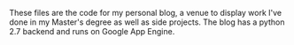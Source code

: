 These files are the code for my personal blog, a venue to display work I've done in my Master's degree as well as side projects.  The blog has a python 2.7 backend and runs on Google App Engine.